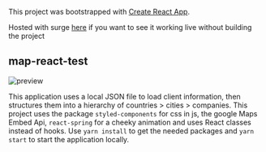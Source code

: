 This project was bootstrapped with [Create React App](https://github.com/facebook/create-react-app).

Hosted with surge [here](https://map-react-test.surge.sh/) if you want to see it working live without building the project

## map-react-test

![preview](https://git-repo-img.s3.eu-west-2.amazonaws.com/map-react-test.png)

This application uses a local JSON file to load client information, then structures them into a hierarchy of countries > cities > companies. This project uses the package `styled-components` for css in js, the google Maps Embed Api, `react-spring` for a cheeky animation and uses React classes instead of hooks. Use `yarn install` to get the needed packages and `yarn start` to start the application locally.

